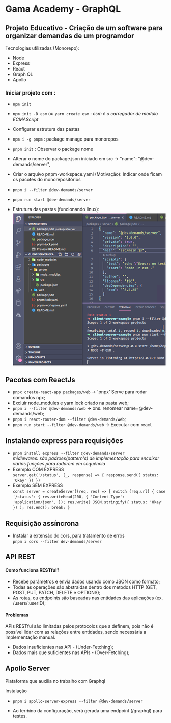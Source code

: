 # Gama Academy - GraphQL 

## Projeto Educativo - Criação de um software para organizar demandas de um programdor
Tecnologias utilizadas (Monorepo):
- Node
- Express
- React
- Graph QL
- Apollo


### Iniciar projeto com :

- `npm init`

- `npm init -D esm` ou `yarn create esm` : _esm é o carregador de módulo ECMAScript_

- Configurar estrutura das pastas

- `npm i -g pnpm` : package manage para monorepos

- `pnpm init` : Observar o package nome

- Alterar o nome do package.json iniciado em src -> "name": "@dev-demands/server",

- Criar o arquivo pnpm-workspace.yaml (Motivação): Indicar onde ficam os pacotes do monorepositórios

- `pnpm i --filter @dev-demands/server`

- `pnpm run start @dev-demands/server`

- Estrutura das pastas (funcionando linux):   
![Estrutura inicial das pastas](./img/estrutura-pastas.png?raw=true "Optional Title")

## Pacotes com ReactJs

- `pnpx create-react-app packages/web` -> 'pnpx' Serve para rodar comandos npx;
- Excluir node_modules e yarn.lock criado na pasta web;
- `pnpm i --filter @dev-demands/web` -> ons. renomear name=@dev-demands/web;
- `pnpm i react-router-dom --filter @dev-demands/web`;
- `pnpm run start --filter @dev-demands/web` -> Executar com react

## Instalando express para requisições

- `pnpm install express --filter @dev-demands/server`   
_midlewares: são padroes(pattern's) de implementação para encaixar várias funções para rodarem em sequência_
- Exemplo COM EXPRESS     
`
server.get('/status', (_, response) => {
   response.send({
      status: 'Okay'
   })
})
` 
- Exemplo SEM EXPRESS     
`
const server = createServer((req, res) => {
   switch (req.url) {
      case '/status': {
         res.writeHead(200, {
            'Content-Type': 'application/json',
         });
         res.write(
            JSON.stringify({
               status: 'Okay'
            })
         );
         res.end();
         break;
      }
` 
## Requisição assíncrona

- Instalar a extensão do cors, para tratamento de erros   
`pnpm i cors --filter dev-demands/server` 

## API REST

#### Como funciona RESTful?
- Recebe parâmetros e envia dados usando como JSON como formato;
- Todas as operações são abstraidas dentro dos metodos HTTP (GET, POST, PUT, PATCH, DELETE e OPTIONS);
- As rotas, ou endpoints são baseadas nas entidades das aplicações (ex. /users/:userID);

#### Problemas
APIs RESTful são limitadas pelos protocolos que a definem, pois não é possível lidar com as relações entre entidades, sendo necessária a implementação manual.   
   
- Dados insuficientes nas API - (Under-Fetching);
- Dados mais que suficientes nas APIs - (Over-Fetching); 

## Apollo Server 
Plataforma que auxilia no trabalho com Graphql

Instalação
- `pnpm i apollo-server-express --filter @dev-demands/server` 

- Ao terḿino da configuração, será gerada uma endpoint (/graphql) para testes.
